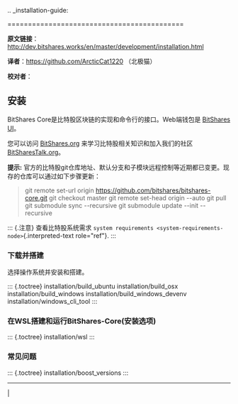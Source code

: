 .. _installation-guide:

===========================================

 **原文链接**：
<http://dev.bitshares.works/en/master/development/installation.html>

**译者**：https://github.com/ArcticCat1220 （北极猫）

**校对者**：

安装
----

BitShares Core是比特股区块链的实现和命令行的接口。Web端钱包是 [BitShares
UI](https://github.com/bitshares/bitshares-ui)。

您可以访问 [BitShares.org](https://bitshares.org/)
来学习比特股相关知识和加入我们的社区
[BitSharesTalk.org](https://bitsharestalk.org/)。

**提示:**
官方的比特股git仓库地址、默认分支和子模块远程控制等近期都已变更。现存的仓库可以通过如下步骤更新：

> git remote set-url origin
> <https://github.com/bitshares/bitshares-core.git> git checkout master
> git remote set-head origin \--auto git pull git submodule sync
> \--recursive git submodule update \--init \--recursive

::: {.注意}
查看比特股系统需求
`system requirements <system-requirements-node>`{.interpreted-text
role="ref"}.
:::

### 下载并搭建

选择操作系统并安装和搭建。

::: {.toctree}
installation/build\_ubuntu installation/build\_osx
installation/build\_windows installation/build\_windows\_devenv
installation/windows\_cli\_tool
:::

### 在WSL搭建和运行BitShares-Core(安装选项)

::: {.toctree}
installation/wsl
:::

### 常见问题

::: {.toctree}
installation/boost\_versions
:::

------------------------------------------------------------------------

| 

